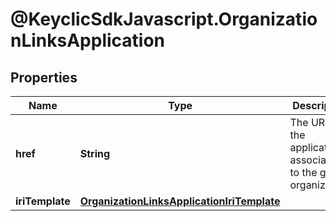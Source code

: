 # @KeyclicSdkJavascript.OrganizationLinksApplication

## Properties
Name | Type | Description | Notes
------------ | ------------- | ------------- | -------------
**href** | **String** | The URI of the application associated to the given organization. | [optional] 
**iriTemplate** | [**OrganizationLinksApplicationIriTemplate**](OrganizationLinksApplicationIriTemplate.md) |  | [optional] 


